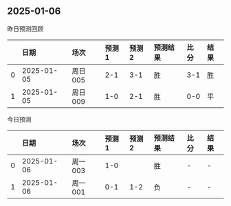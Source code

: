 

 ## 2025-01-06

昨日预测回顾

|    | 日期       | 场次    | 预测1   | 预测2   | 预测结果   | 比分   | 结果   |
|---:|:-----------|:--------|:--------|:--------|:-----------|:-------|:-------|
|  0 | 2025-01-05 | 周日005 | 2-1     | 3-1     | 胜         | 3-1    | 胜     |
|  1 | 2025-01-05 | 周日009 | 1-0     | 2-1     | 胜         | 0-0    | 平     |

今日预测

|    | 日期       | 场次    | 预测1   | 预测2   | 预测结果   | 比分   | 结果   |
|---:|:-----------|:--------|:--------|:--------|:-----------|:-------|:-------|
|  0 | 2025-01-06 | 周一003 | 1-0     |         | 胜         | -      | -      |
|  1 | 2025-01-06 | 周一001 | 0-1     | 1-2     | 负         | -      | -      |